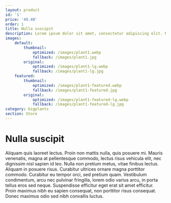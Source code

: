 ```yaml
---
layout: product
id: '1'
price: '49.40' 
order: 1
title: Nulla suscipit
description: Lorem ipsum dolor sit amet, consectetur adipiscing elit. Nulla suscipit velit lectus, vitae efficitur quam mollis eget. Integer porta at nisl eget tincidunt. 
images:
    default:
        thumbnail:
            optimized: /images/plant1.webp
            fallback: /images/plant1.jpg
        original:
            optimized: /images/plant1-lg.webp
            fallback: /images/plant1-lg.jpg
    featured: 
        thumbnail:
            optimized: /images/plant1-featured.webp
            fallback: /images/plant1-featured.jpg
        original:
            optimized: /images/plant1-featured-lg.webp
            fallback: /images/plant1-featured-lg.jpg
category: bigplants
section: Store
---
```


# Nulla suscipit

Aliquam quis laoreet lectus. Proin non mattis nulla, quis posuere mi. Mauris venenatis, magna at pellentesque commodo, lectus risus vehicula elit, nec dignissim nisl sapien id leo. Nulla non pretium metus, vitae finibus lectus. Aliquam in posuere risus. Curabitur ultrices ornare magna porttitor commodo. Curabitur eu tempor orci, sed pretium quam. Vestibulum condimentum, arcu nec pulvinar fringilla, lorem odio varius arcu, in porta tellus eros sed neque. Suspendisse efficitur eget erat sit amet efficitur. Proin maximus nibh eu sapien consequat, non porttitor risus consequat. Donec maximus odio sed nibh convallis luctus.